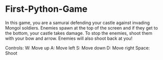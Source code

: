 # First-Python-Game

In this game, you are a samurai defending your castle against invading Mongol soldiers. Enemies spawn at the top of the screen and if they get to the bottom, your castle takes damage. To stop the enemies, shoot them with your bow and arrow. Enemies will also shoot back at you!

Controls:
W: Move up
A: Move left
S: Move down
D: Move right
Space: Shoot
